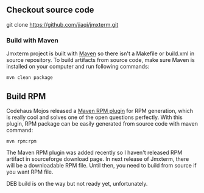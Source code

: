 ## Checkout source code

git clone https://github.com/jiaqi/jmxterm.git
 
### Build with Maven

Jmxterm project is built with [Maven](http://maven.apache.org) so there isn't a Makefile or build.xml in source repository. To build artifacts from source code, make sure Maven is installed on your computer and run following commands:

```
mvn clean package
```

## Build RPM

Codehaus Mojos released a [Maven RPM plugin](http://mojo.codehaus.org/rpm-maven-plugin) for RPM generation, which is really cool and solves one of the open questions perfectly. With this plugin, RPM package can be easily generated from source code with maven command:

```
mvn rpm:rpm
```

The Maven RPM plugin was added recently so I haven't released RPM artifact in sourceforge download page. In next release of Jmxterm, there will be a downloadable RPM file. Until then, you need to build from source if you want RPM file.

DEB build is on the way but not ready yet, unfortunately.